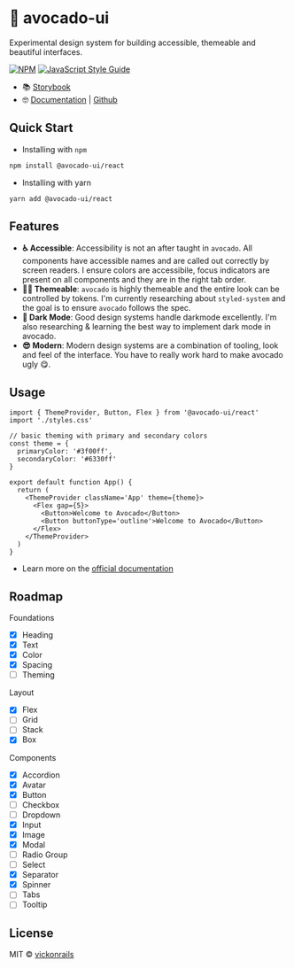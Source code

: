 # 🥑 avocado-ui

Experimental design system for building accessible, themeable and beautiful interfaces.

[![NPM](https://img.shields.io/npm/v/avocado-ui.svg)](https://www.npmjs.com/package/avocado-ui) [![JavaScript Style Guide](https://img.shields.io/badge/code_style-standard-brightgreen.svg)](https://standardjs.com)

- 📚 [Storybook](https://avocado-ui-storybook.vercel.app/)
- 🤓 [Documentation](https://avocado-ui.vercel.app/) | [Github](https://github.com/vickOnRails/avocado-docs)

## Quick Start

- Installing with `npm`

```bash
npm install @avocado-ui/react
```

- Installing with yarn

```bash
yarn add @avocado-ui/react
```

## Features

- **♿ Accessible**: Accessibility is not an after taught in `avocado`. All components have accessible names and are called out correctly by screen readers. I ensure colors are accessibile, focus indicators are present on all components and they are in the right tab order.
- **💅🏼 Themeable**: `avocado` is highly themeable and the entire look can be controlled by tokens. I'm currently researching about `styled-system` and the goal is to ensure `avocado` follows the spec.
- **🌃 Dark Mode**: Good design systems handle darkmode excellently. I'm also researching & learning the best way to implement dark mode in avocado.
- **😎 Modern**: Modern design systems are a combination of tooling, look and feel of the interface. You have to really work hard to make avocado ugly 😋.

## Usage

```tsx
import { ThemeProvider, Button, Flex } from '@avocado-ui/react'
import './styles.css'

// basic theming with primary and secondary colors
const theme = {
  primaryColor: '#3f00ff',
  secondaryColor: '#6330ff'
}

export default function App() {
  return (
    <ThemeProvider className='App' theme={theme}>
      <Flex gap={5}>
        <Button>Welcome to Avocado</Button>
        <Button buttonType='outline'>Welcome to Avocado</Button>
      </Flex>
    </ThemeProvider>
  )
}
```

- Learn more on the [official documentation](https://avocado-ui.vercel.app/docs/)

## Roadmap

Foundations

- [x] Heading
- [x] Text
- [x] Color
- [x] Spacing
- [ ] Theming

Layout

- [x] Flex
- [ ] Grid
- [ ] Stack
- [x] Box

Components

- [x] Accordion
- [x] Avatar
- [x] Button
- [ ] Checkbox
- [ ] Dropdown
- [x] Input
- [x] Image
- [x] Modal
- [ ] Radio Group
- [ ] Select
- [x] Separator
- [x] Spinner
- [ ] Tabs
- [ ] Tooltip

## License

MIT © [vickonrails](https://github.com/vickonrails)
